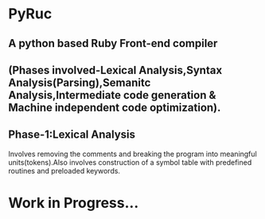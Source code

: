 # PyRuc
## A python based Ruby Front-end compiler
## (Phases involved-Lexical Analysis,Syntax Analysis(Parsing),Semanitc Analysis,Intermediate code generation & Machine independent code optimization).  

## Phase-1:Lexical Analysis
Involves removing the comments and breaking the program into meaningful units(tokens).Also involves construction of a symbol table with predefined routines and preloaded keywords.

# Work in Progress...
